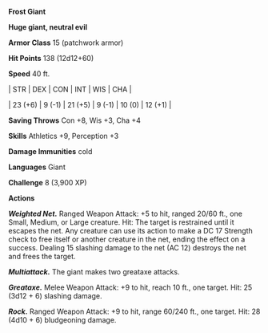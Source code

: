 **Frost Giant**

**Huge giant, neutral evil**

**Armor Class** 15 (patchwork armor)

**Hit Points** 138 (12d12+60)

**Speed** 40 ft.

|   STR   |   DEX   |   CON   |   INT   |   WIS   |   CHA   |
  
| 23 (+6) | 9 (-1) | 21 (+5) | 9 (-1) | 10 (0) | 12 (+1) |

**Saving Throws** Con +8, Wis +3, Cha +4

**Skills** Athletics +9, Perception +3

**Damage Immunities** cold

**Languages** Giant

**Challenge** 8 (3,900 XP)

**Actions**

***Weighted Net.*** Ranged Weapon Attack: +5 to hit, ranged 20/60 ft., one Small, Medium, or Large creature. Hit: The target is restrained until it escapes the net. Any creature can use its action to make a DC 17 Strength check to free itself or another creature in the net, ending the effect on a success. Dealing 15 slashing damage to the net (AC 12) destroys the net and frees the target.

***Multiattack.*** The giant makes two greataxe attacks.

***Greataxe.*** Melee Weapon Attack: +9 to hit, reach 10 ft., one target. Hit: 25 (3d12 + 6) slashing damage.

***Rock.*** Ranged Weapon Attack: +9 to hit, range 60/240 ft., one target. Hit: 28 (4d10 + 6) bludgeoning damage.

